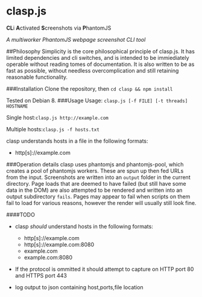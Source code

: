 # clasp.js
**CL**i **A**ctivated **S**creenshots via **P**hantomJS

*A multiworker PhantomJS webpage screenshot CLI tool*

##Philosophy
Simplicity is the core philosophical principle of clasp.js. It has limited dependencies and cli switches, and is intended to be immiediately operable without reading tomes of documentation. It is also written to be as fast as possible, without needless overcomplication and still retaining reasonable functionality.

###Installation
Clone the repository, then ```cd clasp && npm install```

Tested on Debian 8.
###Usage
Usage: ```clasp.js [-f FILE] [-t threads] HOSTNAME```

Single host:```clasp.js http://example.com```

Multiple hosts:```clasp.js -f hosts.txt```

clasp understands hosts in a file in the following formats:
* http[s]://example.com
 


###Operation details
clasp uses phantomjs and phantomjs-pool, which creates a pool of phantomjs workers. These are spun up then fed URLs from the input. Screenshots are written into an ```output``` folder in the current directory. Page loads that are deemed to have failed (but still have some data in the DOM) are also attempted to be rendered and written into an output subdirectory ```fails```. Pages may appear to fail when scripts on them fail to load for various reasons, however the render will usually still look fine.

####TODO
* clasp _should_ understand hosts in the following formats:
  * http[s]://example.com
  * http[s]://example.com:8080
  * example.com
  * example.com:8080

* If the protocol is ommitted it should attempt to capture on HTTP port 80 and HTTPS port 443
* log output to json containing host,ports,file location
